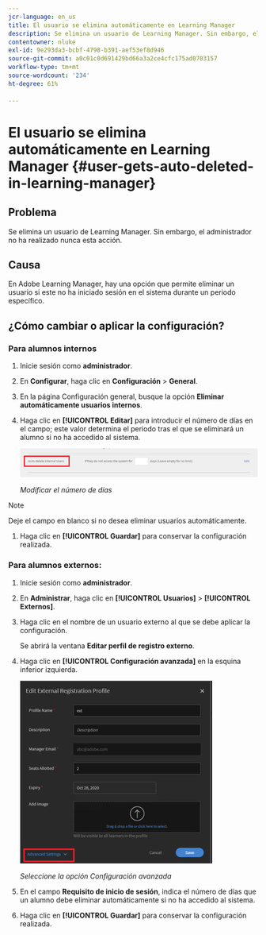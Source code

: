 ```yaml
---
jcr-language: en_us
title: El usuario se elimina automáticamente en Learning Manager
description: Se elimina un usuario de Learning Manager. Sin embargo, el administrador no ha realizado nunca esta acción.
contentowner: nluke
exl-id: 9e293da3-bcbf-4798-b391-aef53ef8d946
source-git-commit: a0c01c0d691429bd66a3a2ce4cfc175ad0703157
workflow-type: tm+mt
source-wordcount: '234'
ht-degree: 61%

---
```


# El usuario se elimina automáticamente en Learning Manager {#user-gets-auto-deleted-in-learning-manager}

## Problema

Se elimina un usuario de Learning Manager. Sin embargo, el administrador no ha realizado nunca esta acción.

## Causa

En Adobe Learning Manager, hay una opción que permite eliminar un usuario si este no ha iniciado sesión en el sistema durante un periodo específico.

## ¿Cómo cambiar o aplicar la configuración?

### Para alumnos internos

1. Inicie sesión como **administrador**.
1. En **Configurar**, haga clic en **Configuración** > **General**.
1. En la página Configuración general, busque la opción **Eliminar automáticamente usuarios internos**.
1. Haga clic en **[!UICONTROL Editar]** para introducir el número de días en el campo; este valor determina el periodo tras el que se eliminará un alumno si no ha accedido al sistema.

   ![](assets/cp-autodelete-internal.png)

   *Modificar el número de días*

>[!NOTE]
>
>   Deje el campo en blanco si no desea eliminar usuarios automáticamente.


1. Haga clic en **[!UICONTROL Guardar]** para conservar la configuración realizada.

### Para alumnos externos:

1. Inicie sesión como **administrador**.
1. En **Administrar**, haga clic en **[!UICONTROL Usuarios]** > **[!UICONTROL Externos]**.
1. Haga clic en el nombre de un usuario externo al que se debe aplicar la configuración.

   Se abrirá la ventana **Editar perfil de registro externo**.

1. Haga clic en **[!UICONTROL Configuración avanzada]** en la esquina inferior izquierda.

   ![](assets/cp-autodelete-external.png)

   *Seleccione la opción Configuración avanzada*

1. En el campo **Requisito de inicio de sesión**, indica el número de días que un alumno debe eliminar automáticamente si no ha accedido al sistema.
1. Haga clic en **[!UICONTROL Guardar]** para conservar la configuración realizada.
